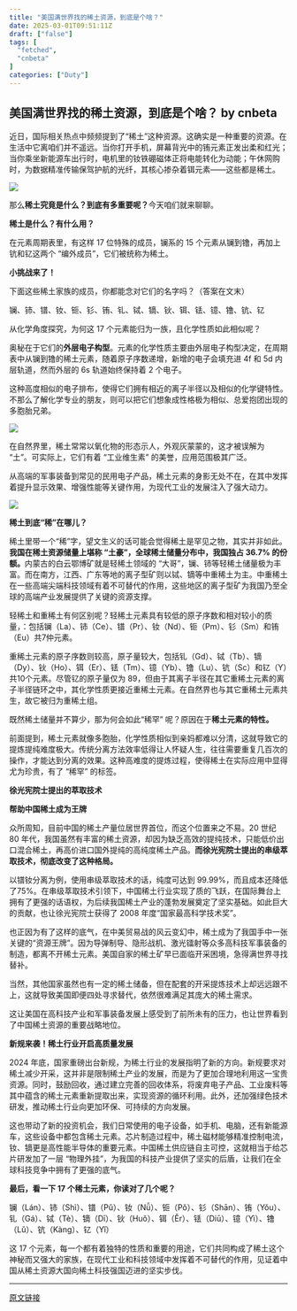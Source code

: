 ```yaml
---
title: "美国满世界找的稀土资源，到底是个啥？"
date: 2025-03-01T09:51:11Z
draft: ["false"]
tags: [
  "fetched",
  "cnbeta"
]
categories: ["Duty"]
---
```

美国满世界找的稀土资源，到底是个啥？ by cnbeta
------
<div style="margin-top:10px" class="content" id="artibody"><p>近日，国际相关热点中频频提到了“稀土”这种资源。这确实是一种重要的资源。在生活中它离咱们并不遥远。当你打开手机，屏幕背光中的铕元素正发出柔和红光；当你乘坐新能源车出行时，电机里的钕铁硼磁体正将电能转化为动能；午休网购时，为数据精准传输保驾护航的光纤，其核心掺杂着铒元素——这些都是稀土。</p><div class="article-global"></div><p><img src="https://static.cnbetacdn.com/article/2025/0301/10493ca43a16ba5.png"><br></p><p>那么<strong>稀土究竟是什么？到底有多重要呢？</strong>今天咱们就来聊聊。</p><p><strong>稀土是什么？有什么用？</strong></p><p>在元素周期表里，有这样 17 位特殊的成员，镧系的 15 个元素从镧到镥，再加上钪和钇这两个 “编外成员”，它们被统称为稀土。</p><p><strong>小挑战来了！</strong></p><p>下面这些稀土家族的成员，你都能念对它们的名字吗？（答案在文末）</p><p>镧、铈、镨、钕、钷、钐、铕、钆、铽、镝、钬、铒、铥、镱、镥、钪、钇</p><p>从化学角度探究，为何这 17 个元素能归为一族，且化学性质如此相似呢？</p><p>奥秘在于它们的<strong>外层电子构型</strong>。元素的化学性质主要由外层电子构型决定，在周期表中从镧到镥的稀土元素，随着原子序数递增，新增的电子会填充进 4f 和 5d 内层轨道，然而外层的 6s 轨道始终保持着 2 个电子。</p><p>这种高度相似的电子排布，使得它们拥有相近的离子半径以及相似的化学键特性。不那么了解化学专业的朋友，则可以把它们想象成性格极为相似、总爱抱团出现的多胞胎兄弟。</p><p><img src="https://static.cnbetacdn.com/article/2025/0301/c62aa4ac983fccc.png"><br></p><p>在自然界里，稀土常常以氧化物的形态示人，外观灰蒙蒙的，这才被误解为 “土”。可实际上，它们有着 “工业维生素” 的美誉，应用范围极其广泛。</p><p>从高端的军事装备到常见的民用电子产品，稀土元素的身影无处不在，在其中发挥着提升显示效果、增强性能等关键作用，为现代工业的发展注入了强大动力。</p><p><img src="https://static.cnbetacdn.com/article/2025/0301/64990ca3d9cd03a.png"></p><p><strong>稀土到底“稀”在哪儿？</strong></p><p>稀土里带一个“稀”字，望文生义的话可能会觉得稀土是罕见之物，其实并非如此。<strong>我国在稀土资源储量上堪称 “土豪”，全球稀土储量分布中，我国独占 36.7% 的份额。</strong>内蒙古的白云鄂博矿就是轻稀土领域的 “大哥”，镧、铈等轻稀土储量极为丰富。而在南方，江西、广东等地的离子型矿则以铽、镝等中重稀土为主。中重稀土在一些高端尖端科技领域有着不可替代的作用，这些地区的离子型矿为我国乃至全球的高端产业发展提供了关键的资源支撑。</p><p>轻稀土和重稀土有何区别呢？轻稀土元素具有较低的原子序数和相对较小的质量，：包括镧（La）、铈（Ce）、镨（Pr）、钕（Nd）、钷（Pm）、钐（Sm）和铕（Eu）共7仲元素。</p><p>重稀土元素的原子序数则较高，原子量较大，包括钆（Gd）、铽（Tb）、镝（Dy）、钬（Ho）、铒（Er）、铥（Tm）、镱（Yb）、镥（Lu）、钪（Sc）和钇（Y）共10个元素。尽管钇的原子量仅为 89，但由于其离子半径在其它重稀土元素的离子半径链环之中，其化学性质更接近重稀土元素。在自然界也与其它重稀土元素共生，故它被归为重稀土组。</p><p>既然稀土储量并不算少，那为何会如此“稀罕” 呢？原因在于<strong>稀土元素的特性。</strong></p><p>前面提到，稀土元素就像多胞胎，化学性质相似到亲妈都难以分清，这就导致它的提炼提纯难度极大。传统分离方法效率低得让人怀疑人生，往往需要重复几百次的操作，才能达到分离的效果。这种高难度的提炼过程，使得稀土在实际应用中显得尤为珍贵，有了 “稀罕” 的标签。</p><p><strong>徐光宪院士提出的萃取技术</strong></p><p><strong>帮助</strong><strong>中国稀土成为王牌</strong></p><p>众所周知，目前中国的稀土产量位居世界首位，而这个位置来之不易。20 世纪 80 年代，我国虽然有丰富的稀土资源，却因为缺乏高效的提纯技术，只能低价出口混合稀土，再高价进口国外提纯的高纯度稀土产品。<strong>而徐光宪院士提出的串级萃取技术，彻底改变了这种格局。</strong></p><p>以镨钕分离为例，使用串级萃取技术的话，纯度可达到 99.99%，而且成本还降低了75%。在串级萃取技术引领下，中国稀土行业实现了质的飞跃，在国际舞台上拥有了更强的话语权，为后续我国稀土产业的蓬勃发展奠定了坚实基础。如此巨大的贡献，也让徐光宪院士获得了 2008 年度“国家最高科学技术奖”。</p><p>也正因为有了这样的底气，在中美贸易战的风云变幻中，稀土成为了我国手中一张关键的“资源王牌”。因为导弹制导、隐形战机、激光镭射等众多高科技军事装备的制造，都离不开稀土元素。美国自家的稀土矿早已面临开采困境，急得满世界寻找替补。</p><p>当然，其他国家虽然也有一定的稀土储备，但在配套的开采提炼技术上却远远跟不上，这就导致美国即便四处寻求替代，依然很难满足其庞大的稀土需求。</p><p>这让美国在高科技产业和军事装备发展上感受到了前所未有的压力，也让世界看到了中国稀土资源的重要战略地位。</p><p><strong>新规来袭！稀土行业开启高质量发展</strong></p><p>2024 年底，国家重磅出台新规，为稀土行业的发展指明了新的方向。新规要求对稀土减少开采，这并非是限制稀土产业的发展，而是为了更加合理地利用这一宝贵资源。同时，鼓励回收，通过建立完善的回收体系，将废弃电子产品、工业废料等其中蕴含的稀土元素重新提取出来，实现资源的循环利用。此外，还加强绿色技术研发，推动稀土行业向更加环保、可持续的方向发展。</p><p>这也带动了新的投资机会，我们日常使用的电子设备，如手机、电脑，还有新能源车，这些设备中都包含稀土元素。芯片制造过程中，稀土磁材能够精准控制电流，钕、镝更是高性能半导体的重要元素。中国稀土供应链自主可控，这就相当于给芯片研发加了一层 “物理外挂”，为我国的科技产业提供了坚实的后盾，让我们在全球科技竞争中拥有了更强的底气。</p><p><strong>最后，看一下 17 个稀土元素，你读对了几个呢？</strong></p><p>镧（Lán）、铈（Shì）、镨（Pǔ）、钕（Nǚ）、钷（Pǒ）、钐（Shān）、铕（Yǒu）、钆（Gá）、铽（Tè）、镝（Dī）、钬（Huǒ）、铒（Ěr）、铥（Diū）、镱（Yì）、镥（Lǔ）、钪（Kàng）、钇（Yǐ）</p><p>这 17 个元素，每一个都有着独特的性质和重要的用途，它们共同构成了稀土这个神秘而又强大的家族，在现代工业和科技领域中发挥着不可替代的作用，见证着中国从稀土资源大国向稀土科技强国迈进的坚实步伐。</p></div>  
<hr>
<a href="https://m.cnbeta.com.tw/wap/view/1482388.htm",target="_blank" rel="noopener noreferrer">原文链接</a>
